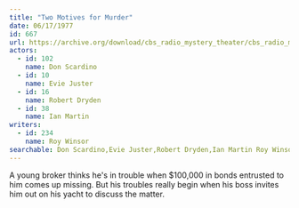 ```yaml
---
title: "Two Motives for Murder"
date: 06/17/1977
id: 667
url: https://archive.org/download/cbs_radio_mystery_theater/cbs_radio_mystery_theater-0651-0700.zip/cbs_radio_mystery_theater-0651-0700%2Fcbsrmt_0667_two_motives_for_murder.mp3
actors:  
  - id: 102
    name: Don Scardino  
  - id: 10
    name: Evie Juster  
  - id: 16
    name: Robert Dryden  
  - id: 38
    name: Ian Martin
writers:  
  - id: 234
    name: Roy Winsor
searchable: Don Scardino,Evie Juster,Robert Dryden,Ian Martin Roy Winsor
---
```

A young broker thinks he's in trouble when $100,000 in bonds entrusted to him comes up missing. But his troubles really begin when his boss invites him out on his yacht to discuss the matter.